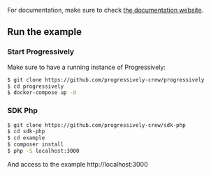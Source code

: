 For documentation, make sure to check [the documentation website](https://progressively.app/).

## Run the example

### Start Progressively

Make sure to have a running instance of Progressively:

```sh
$ git clone https://github.com/progressively-crew/progressively
$ cd progressively
$ docker-compose up -d
```

### SDK Php

```sh
$ git clone https://github.com/progressively-crew/sdk-php
$ cd sdk-php
$ cd example
$ composer install
$ php -S localhost:3000
```

And access to the example http://localhost:3000
